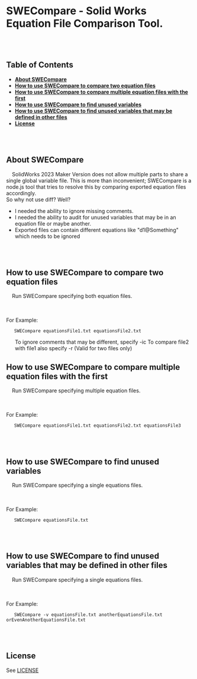 # SWECompare - Solid Works Equation File Comparison Tool.
<base _target="_self">

<BR><BR>
## Table of Contents
* [**About SWECompare**](#about-swecompare)
* [**How to use SWECompare to compare two equation files**](#how-to-use-swecompare-to-compare-two-equation-files)
* [**How to use SWECompare to compare multiple equation files with the first**](#how-to-use-swecompare-to-compare-multiple-equation-files-with-the-first)
* [**How to use SWECompare to find unused variables**](#how-to-use-swecompare-to-find-unused-variables)
* [**How to use SWECompare to find unused variables that may be defined in other files**](#how-to-use-swecompare-to-find-unused-variables-that-may-be-defined-in-other-files)
* [**License**](#license)

<BR><BR>
## About SWECompare
&nbsp;&nbsp;&nbsp; SolidWorks 2023 Maker Version does not allow multiple parts to share a single global variable file. This is more than inconvenient; SWECompare is a node.js tool that tries to resolve this by comparing exported equation files accordingly.<BR>
So why not use diff? Well?<BR>
<UL>
<LI> I needed the ability to ignore missing comments.</LI>
<LI> I needed the ability to audit for unused variables that may be in an equation file or maybe another.</LI>
<LI> Exported files can contain different equations like "d1@Something" which needs to be ignored</LI>
</UL>

<BR><BR>
## How to use SWECompare to compare two equation files
&nbsp;&nbsp;&nbsp; Run SWECompare specifying both equation files.

<BR><BR>
For Example:
```
   SWECompare equationsFile1.txt equationsFile2.txt
```
<UL>
</LI>To ignore comments that may be different, specify -ic
</LI>To compare file2 with file1 also specify -r (Valid for two files only)
</UL>

## How to use SWECompare to compare multiple equation files with the first
&nbsp;&nbsp;&nbsp; Run SWECompare specifying multiple equation files.

<BR><BR>
For Example:
```
   SWECompare equationsFile1.txt equationsFile2.txt equationsFile3
```
<BR><BR>
## How to use SWECompare to find unused variables
&nbsp;&nbsp;&nbsp; Run SWECompare specifying a single equations files.

<BR><BR>
For Example:
```
   SWECompare equationsFile.txt
```

<BR><BR>
## How to use SWECompare to find unused variables that may be defined in other files
&nbsp;&nbsp;&nbsp; Run SWECompare specifying a single equations files.

<BR><BR>
For Example:
```
   SWECompare -v equationsFile.txt anotherEquationsFile.txt orEvenAnotherEquationsFile.txt
```

<BR><BR>
## License
See [LICENSE](LICENSE)



<!---
Link References (Not Local)
-->

[ztalbot2000]:https://github.com/ztalbot2000
